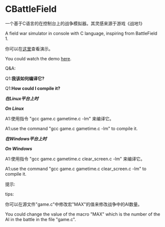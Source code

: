 # CBattleField
一个基于C语言的在控制台上的战争模拟器。其灵感来源于游戏《战地1》

A field war simulator in console with C language, inspiring from BattleField 1.

你可以在[这里]( https://www.youtube.com/watch?v=490ShC3bjOg )查看演示。

You could watch the demo [here]( https://www.youtube.com/watch?v=490ShC3bjOg ).

Q&A:

Q1:**我该如何编译它?**

Q1:**How could I compile it?**

***在Linux平台上时***

***On Linux***

A1:使用指令 "gcc game.c gametime.c -lm" 来编译它。

A1:use the command "gcc game.c gametime.c -lm" to compile it. 

***在Windows平台上时***

***On Windows***

A1:使用指令 "gcc game.c gametime.c clear_screen.c -lm" 来编译它。

A1:use the command "gcc game.c gametime.c clear_screen.c -lm" to compile it.

提示:

tips:

你可以在源文件"game.c"中修改宏"MAX"的值来修改战争中的AI数量。

You could change the value of the macro "MAX" which is the number of the AI in the battle in the file "game.c".


